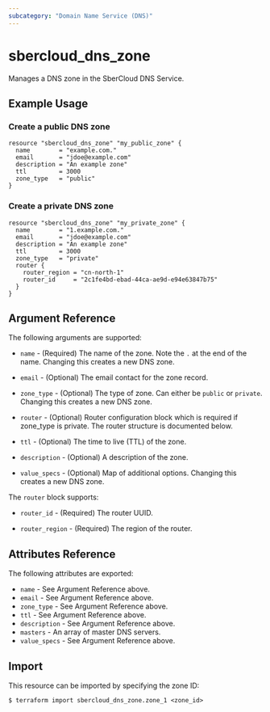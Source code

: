 ```yaml
---
subcategory: "Domain Name Service (DNS)"
---
```


# sbercloud\_dns\_zone

Manages a DNS zone in the SberCloud DNS Service.

## Example Usage

### Create a public DNS zone

```hcl
resource "sbercloud_dns_zone" "my_public_zone" {
  name        = "example.com."
  email       = "jdoe@example.com"
  description = "An example zone"
  ttl         = 3000
  zone_type   = "public"
}
```

### Create a private DNS zone

```hcl
resource "sbercloud_dns_zone" "my_private_zone" {
  name        = "1.example.com."
  email       = "jdoe@example.com"
  description = "An example zone"
  ttl         = 3000
  zone_type   = "private"
  router {
    router_region = "cn-north-1"
    router_id     = "2c1fe4bd-ebad-44ca-ae9d-e94e63847b75"
  }
}
```

## Argument Reference

The following arguments are supported:

* `name` - (Required) The name of the zone. Note the `.` at the end of the name.
  Changing this creates a new DNS zone.

* `email` - (Optional) The email contact for the zone record.

* `zone_type` - (Optional) The type of zone. Can either be `public` or `private`.
  Changing this creates a new DNS zone.

* `router` - (Optional) Router configuration block which is required if zone_type is private.
  The router structure is documented below.

* `ttl` - (Optional) The time to live (TTL) of the zone.

* `description` - (Optional) A description of the zone.

* `value_specs` - (Optional) Map of additional options. Changing this creates a
  new DNS zone.

The `router` block supports:

* `router_id` - (Required) The router UUID.

* `router_region` - (Required) The region of the router.

## Attributes Reference

The following attributes are exported:

* `name` - See Argument Reference above.
* `email` - See Argument Reference above.
* `zone_type` - See Argument Reference above.
* `ttl` - See Argument Reference above.
* `description` - See Argument Reference above.
* `masters` - An array of master DNS servers.
* `value_specs` - See Argument Reference above.

## Import

This resource can be imported by specifying the zone ID:

```
$ terraform import sbercloud_dns_zone.zone_1 <zone_id>
```
